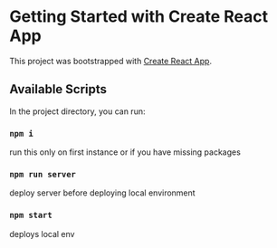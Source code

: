# Getting Started with Create React App

This project was bootstrapped with [Create React App](https://github.com/facebook/create-react-app).

## Available Scripts

In the project directory, you can run:

### `npm i`

run this only on first instance or if you have missing packages

### `npm run server`

deploy server before deploying local environment

### `npm start`

deploys local env


